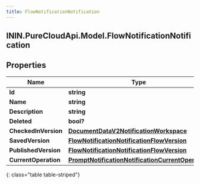 ```yaml
---
title: FlowNotificationNotification
---
```

## ININ.PureCloudApi.Model.FlowNotificationNotification

## Properties

|Name | Type | Description | Notes|
|------------ | ------------- | ------------- | -------------|
| **Id** | **string** |  | [optional] |
| **Name** | **string** |  | [optional] |
| **Description** | **string** |  | [optional] |
| **Deleted** | **bool?** |  | [optional] |
| **CheckedInVersion** | [**DocumentDataV2NotificationWorkspace**](DocumentDataV2NotificationWorkspace.html) |  | [optional] |
| **SavedVersion** | [**FlowNotificationNotificationFlowVersion**](FlowNotificationNotificationFlowVersion.html) |  | [optional] |
| **PublishedVersion** | [**FlowNotificationNotificationFlowVersion**](FlowNotificationNotificationFlowVersion.html) |  | [optional] |
| **CurrentOperation** | [**PromptNotificationNotificationCurrentOperation**](PromptNotificationNotificationCurrentOperation.html) |  | [optional] |
{: class="table table-striped"}


